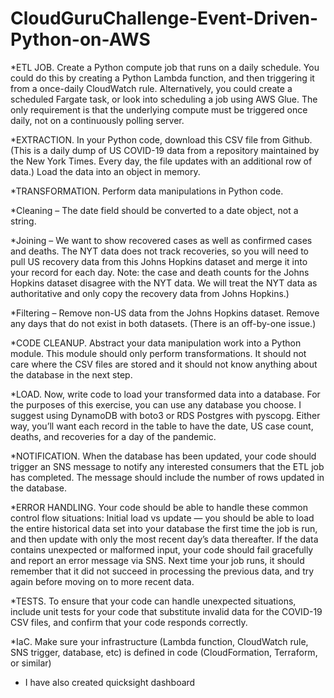 # CloudGuruChallenge-Event-Driven-Python-on-AWS

*ETL JOB. Create a Python compute job that runs on a daily schedule. You could do this by creating a Python Lambda function, and then triggering it from a once-daily CloudWatch rule. Alternatively, you could create a scheduled Fargate task, or look into scheduling a job using AWS Glue. The only requirement is that the underlying compute must be triggered once daily, not on a continuously polling server.

*EXTRACTION. In your Python code, download this CSV file from Github. (This is a daily dump of US COVID-19 data from a repository maintained by the New York Times. Every day, the file updates with an additional row of data.) Load the data into an object in memory.

*TRANSFORMATION. Perform data manipulations in Python code.

*Cleaning – The date field should be converted to a date object, not a string.

*Joining – We want to show recovered cases as well as confirmed cases and deaths. The NYT data does not track recoveries, so you will need to pull US recovery data from this Johns Hopkins dataset and merge it into your record for each day. Note: the case and death counts for the Johns Hopkins dataset disagree with the NYT data. We will treat the NYT data as authoritative and only copy the recovery data from Johns Hopkins.)

*Filtering – Remove non-US data from the Johns Hopkins dataset. Remove any days that do not exist in both datasets. (There is an off-by-one issue.)

*CODE CLEANUP. Abstract your data manipulation work into a Python module. This module should only perform transformations. It should not care where the CSV files are stored and it should not know anything about the database in the next step.

*LOAD. Now, write code to load your transformed data into a database. For the purposes of this exercise, you can use any database you choose. I suggest using DynamoDB with boto3 or RDS Postgres with pyscopg. Either way, you’ll want each record in the table to have the date, US case count, deaths, and recoveries for a day of the pandemic.

*NOTIFICATION. When the database has been updated, your code should trigger an SNS message to notify any interested consumers that the ETL job has completed. The message should include the number of rows updated in the database.

*ERROR HANDLING. Your code should be able to handle these common control flow situations:
Initial load vs update — you should be able to load the entire historical data set into your database the first time the job is run, and then update with only the most recent day’s data thereafter.
If the data contains unexpected or malformed input, your code should fail gracefully and report an error message via SNS. Next time your job runs, it should remember that it did not succeed in processing the previous data, and try again before moving on to more recent data.

*TESTS. To ensure that your code can handle unexpected situations, include unit tests for your code that substitute invalid data for the COVID-19 CSV files, and confirm that your code responds correctly.

*IaC. Make sure your infrastructure (Lambda function, CloudWatch rule, SNS trigger, database, etc) is defined in code (CloudFormation, Terraform, or similar)

* I have also created quicksight dashboard
